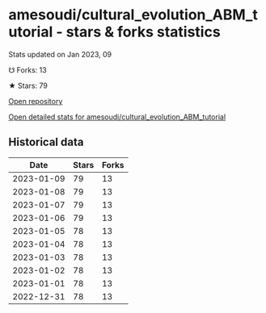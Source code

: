 # amesoudi/cultural_evolution_ABM_tutorial - stars & forks statistics

Stats updated on Jan 2023, 09

☋ Forks: 13

★ Stars: 79

[Open repository](https://github.com/amesoudi/cultural_evolution_ABM_tutorial)

[Open detailed stats for amesoudi/cultural_evolution_ABM_tutorial](https://reviewgithub.com/rep/amesoudi/cultural_evolution_ABM_tutorial)

## Historical data
| Date | Stars | Forks |
|------|-------|-------|
| 2023-01-09 | 79 | 13 | 
| 2023-01-08 | 79 | 13 | 
| 2023-01-07 | 79 | 13 | 
| 2023-01-06 | 79 | 13 | 
| 2023-01-05 | 78 | 13 | 
| 2023-01-04 | 78 | 13 | 
| 2023-01-03 | 78 | 13 | 
| 2023-01-02 | 78 | 13 | 
| 2023-01-01 | 78 | 13 | 
| 2022-12-31 | 78 | 13 | 

